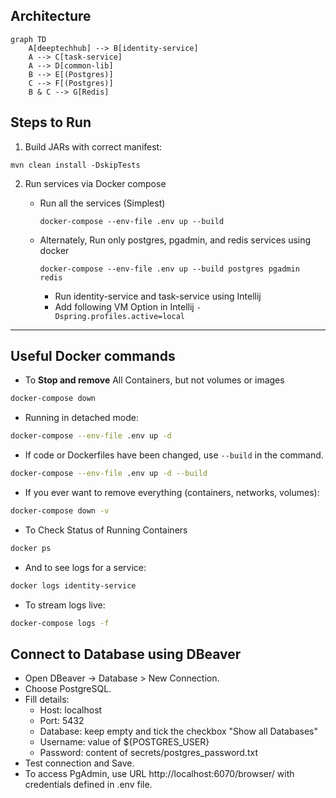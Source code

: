 ## Architecture
```mermaid
graph TD
    A[deeptechhub] --> B[identity-service]
    A --> C[task-service]
    A --> D[common-lib]
    B --> E[(Postgres)]
    C --> F[(Postgres)]
    B & C --> G[Redis]
```

## Steps to Run
1. Build JARs with correct manifest:

```
mvn clean install -DskipTests

```
2. Run services via Docker compose

   - Run all the services (Simplest)
      ```
      docker-compose --env-file .env up --build
      ```
   - Alternately, Run only postgres, pgadmin, and redis services using docker
      ```
      docker-compose --env-file .env up --build postgres pgadmin redis
      ```
     - Run identity-service and task-service using Intellij
     - Add following VM Option in Intellij `-Dspring.profiles.active=local`

------
## Useful Docker commands

* To **Stop and remove** All Containers, but not volumes or images

```bash
docker-compose down
```

* Running in detached mode:

```bash
docker-compose --env-file .env up -d
```

* If code or Dockerfiles have been changed, use `--build` in the command.

```bash
docker-compose --env-file .env up -d --build
```

* If you ever want to remove everything (containers, networks, volumes):

```bash
docker-compose down -v
```

* To Check Status of Running Containers

```bash
docker ps
```

* And to see logs for a service:

```bash
docker logs identity-service
```

* To stream logs live:

```bash
docker-compose logs -f
```

## Connect to Database using DBeaver
* Open DBeaver → Database > New Connection.
* Choose PostgreSQL.
* Fill details:
  - Host: localhost
  - Port: 5432 
  - Database: keep empty and tick the checkbox "Show all Databases"
  - Username: value of ${POSTGRES_USER} 
  - Password: content of secrets/postgres_password.txt
* Test connection and Save.
* To access PgAdmin, use URL http://localhost:6070/browser/ with credentials defined in .env file.
